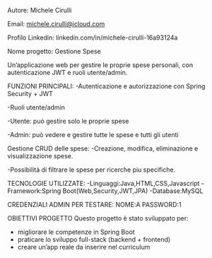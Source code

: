 Autore: Michele Cirulli

Email: michele.cirulli@icloud.com

Profilo Linkedin: linkedin.com/in/michele-cirulli-16a93124a

Nome progetto: Gestione Spese   

Un’applicazione web per gestire le proprie spese personali, con autenticazione JWT e ruoli utente/admin.

FUNZIONI PRINCIPALI:
-Autenticazione e autorizzazione con Spring Security + JWT

-Ruoli utente/admin

-Utente: può gestire solo le proprie spese

-Admin: può vedere e gestire tutte le spese e tutti gli utenti

Gestione CRUD delle spese:
-Creazione, modifica, eliminazione e visualizzazione spese.

-Possibilità di filtrare le spese per ricerche piu specifiche.

TECNOLOGIE UTILIZZATE:
-Linguaggi:Java,HTML,CSS,Javascript
-Framework:Spring Boot(Web,Security,JWT,JPA)
-Database:MySQL

CREDENZIALI ADMIN PER TESTARE:
NOME:A
PASSWORD:1

OBIETTIVI PROGETTO
Questo progetto è stato sviluppato per:
- migliorare le competenze in Spring Boot 
- praticare lo sviluppo full-stack (backend + frontend)
- creare un’app reale da inserire nel curriculum


